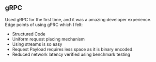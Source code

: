 ## gRPC 
Used gRPC for the first time, and it was a amazing developer experience.
Edge points of using gPRC which I felt:
- Structured Code
- Uniform request placing mechanism
- Using streams is so easy
- Request Payload requires less space as it is binary encoded.
- Reduced network latency verified using benchmark testing
